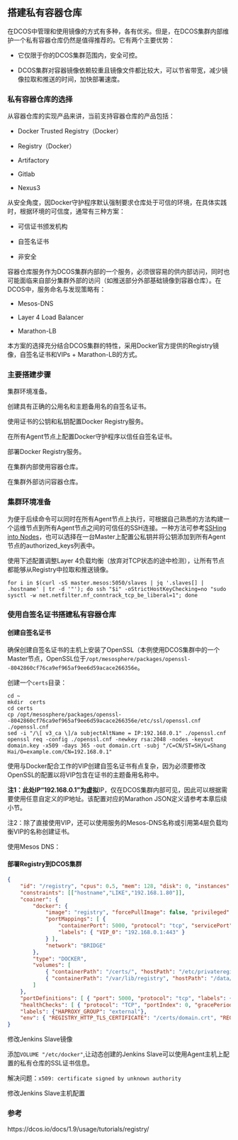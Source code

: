 ## 搭建私有容器仓库

在DCOS中管理和使用镜像的方式有多种，各有优劣。但是，在DCOS集群内部维护一个私有容器仓库仍然是值得推荐的。它有两个主要优势：

* 它仅限于你的DCOS集群范围内，安全可控。

* DCOS集群对容器镜像依赖较重且镜像文件都比较大，可以节省带宽，减少镜像拉取和推送的时间，加快部署速度。


### 私有容器仓库的选择

从容器仓库的实现产品来讲，当前支持容器仓库的产品包括：

* Docker Trusted Registry（Docker）

* Registry（Docker）

* Artifactory

* Gitlab

* Nexus3


从安全角度，因Docker守护程序默认强制要求仓库处于可信的环境，在具体实践时，根据环境的可信度，通常有三种方案：

* 可信证书颁发机构

* 自签名证书

* 非安全


容器仓库服务作为DCOS集群内部的一个服务，必须很容易的供内部访问，同时也可能面临来自部分集群外部的访问（如推送部分外部基础镜像到容器仓库）。在DCOS中，服务命名与发现策略有：

* Mesos-DNS

* Layer 4 Load Balancer

* Marathon-LB


本方案的选择充分结合DCOS集群的特性，采用Docker官方提供的Registry镜像，自签名证书和VIPs + Marathon-LB的方式。

### 主要搭建步骤

集群环境准备。

创建具有正确的公用名和主题备用名的自签名证书。

使用证书的公钥和私钥配置Docker Registry服务。

在所有Agent节点上配置Docker守护程序以信任自签名证书。

部署Docker Registry服务。

在集群内部使用容器仓库。

在集群外部访问容器仓库。

### 集群环境准备

为便于后续命令可以同时在所有Agent节点上执行，可根据自己熟悉的方法构建一个运维节点到所有Agent节点之间的可信任的SSH连接。一种方法可参考[SSHing into Nodes](https://dcos.io/docs/1.9/administration/access-node/sshcluster/)，也可以选择在一台Master上配置公私钥并将公钥添加到所有Agent节点的authorized\_keys列表中。

使用下述配置调整Layer 4负载均衡（放弃对TCP状态的途中检测），让所有节点都能够从Registry中拉取和推送镜像。

```
for i in $(curl -sS master.mesos:5050/slaves | jq '.slaves[] | .hostname' | tr -d '"'); do ssh "$i" -oStrictHostKeyChecking=no "sudo sysctl -w net.netfilter.nf_conntrack_tcp_be_liberal=1"; done
```

### 使用自签名证书搭建私有容器仓库

#### 创建自签名证书

确保创建自签名证书的主机上安装了OpenSSL（本例使用DCOS集群中的一个Master节点，OpenSSL位于`/opt/mesosphere/packages/openssl--8042860cf76ca9ef965af9ee6d59acace266356e`。

创建一个`certs`目录：

```
cd ~
mkdir  certs
cd certs
cp /opt/mesosphere/packages/openssl--8042860cf76ca9ef965af9ee6d59acace266356e/etc/ssl/openssl.cnf ./openssl.cnf
sed -i "/\[ v3_ca \]/a subjectAltName = IP:192.168.0.1" ./openssl.cnf
openssl req -config ./openssl.cnf -newkey rsa:2048 -nodes -keyout domain.key -x509 -days 365 -out domain.crt -subj "/C=CN/ST=SH/L=Shang Hai/O=example.com/CN=192.168.0.1"
```

使用与Docker配合工作的VIP创建自签名证书有点复杂，因为必须要修改OpenSSL的配置以将VIP包含在证书的主题备用名称中。

**注1：**此处IP“192.168.0.1”为**虚拟**IP，仅在DCOS集群内部可见，因此可以根据需要使用任意自定义的IP地址。该配置对应的Marathon JSON定义请参考本章后续小节。

注2：除了直接使用VIP，还可以使用服务的Mesos-DNS名称或引用第4层负载均衡VIP的名称创建证书。

使用Mesos DNS：



#### 部署Registry到DCOS集群

```json
{ 
    "id": "/registry", "cpus": 0.5, "mem": 128, "disk": 0, "instances": 1, 
    "constraints": [["hostname","LIKE","192.168.1.80"]], 
    "coainer": { 
        "docker": { 
            "image": "registry", "forcePullImage": false, "privileged": false, 
            "portMappings": [ { 
                "containerPort": 5000, "protocol": "tcp", "servicePort": 5000, 
                "labels": { "VIP_0": "192.168.0.1:443" } 
            } ], 
            "network": "BRIDGE" 
        }, 
        "type": "DOCKER", 
        "volumes": [ 
            { "containerPath": "/certs/", "hostPath": "/etc/privateregistry/certs/", "mode": "RO" }, 
            { "containerPath": "/var/lib/registry", "hostPath": "/data/docker-registry", "mode": "RW" } 
        ] 
    }, 
    "portDefinitions": [ { "port": 5000, "protocol": "tcp", "labels": {} } ], 
    "healthChecks": [ { "protocol": "TCP", "portIndex": 0, "gracePeriodSeconds": 60, "intervalSeconds": 60, "timeoutSeconds": 20, "maxConsecutiveFailures": 3, "ignoreHttp1xx": false } ], 
    "labels": {"HAPROXY_GROUP": "external"}, 
    "env": { "REGISTRY_HTTP_TLS_CERTIFICATE": "/certs/domain.crt", "REGISTRY_HTTP_TLS_KEY": "/certs/domain.key", "REGISTRY_HTTP_SECRET": "123456secret" }
}
```

修改Jenkins Slave镜像

添加`VOLUME "/etc/docker"`,让动态创建的Jenkins Slave可以使用Agent主机上配置的私有仓库的SSL证书信息。

解决问题：`x509: certificate signed by unknown authority`

修改Jenkins Slave主机配置

### 参考

https:\/\/dcos.io\/docs\/1.9\/usage\/tutorials\/registry\/

